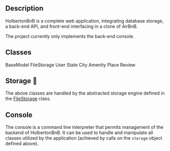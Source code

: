 ## Description

HolbertonBnB is a complete web application, integrating database storage, 
a back-end API, and front-end interfacing in a clone of AirBnB.

The project currently only implements the back-end console.

## Classes

BaseModel  FileStorage  User  State  City  Amenity  Place  Review

## Storage :baggage_claim:

The above classes are handled by the abstracted storage engine defined in the 
[FileStorage](./models/engine/file_storage.py) class.

## Console

The console is a command line interpreter that permits management of the backend 
of HolbertonBnB. It can be used to handle and manipulate all classes utilized by 
the application (achieved by calls on the `storage` object defined above).
